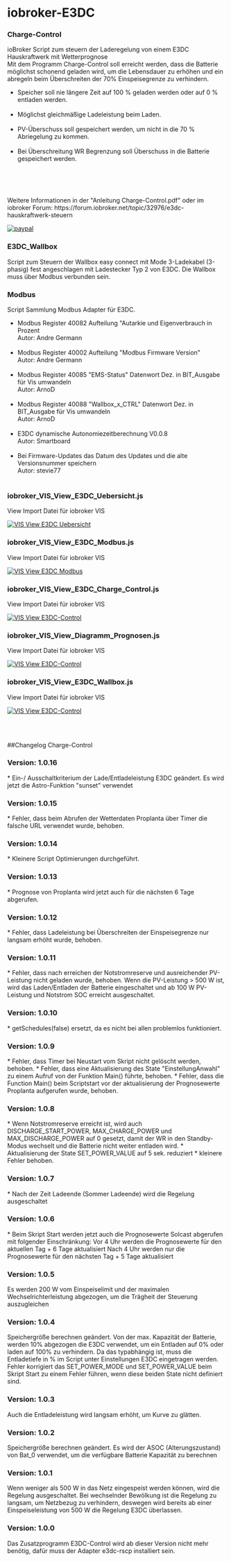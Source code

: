 # iobroker-E3DC

<h3>Charge-Control</h3>
ioBroker Script zum steuern der Laderegelung von einem E3DC Hauskraftwerk mit Wetterprognose
<br>
Mit dem Programm Charge-Control soll erreicht werden, dass die Batterie möglichst schonend geladen wird, um die Lebensdauer zu erhöhen und ein abregeln 
beim Überschreiten der 70% Einspeisegrenze zu verhindern.<br>
<ul>
<li>Speicher soll nie längere Zeit auf 100 % geladen werden oder auf 0 % entladen werden.</li><br>
<li>Möglichst gleichmäßige Ladeleistung beim Laden.</li><br>
<li>PV-Überschuss soll gespeichert werden, um nicht in die 70 % Abriegelung zu kommen.</li><br>
<li>Bei Überschreitung WR Begrenzung soll Überschuss in die Batterie gespeichert werden.</li><br>
</ul><br><br>
<p>Weitere Informationen in der "Anleitung Charge-Control.pdf" oder im iobroker Forum: https://forum.iobroker.net/topic/32976/e3dc-hauskraftwerk-steuern</p>


[![paypal](https://www.paypalobjects.com/en_US/DK/i/btn/btn_donateCC_LG.gif)](https://www.paypal.com/donate?hosted_button_id=JWM2WUT7ZACVL&source=url) 


<h3>E3DC_Wallbox</h3>
Script zum Steuern der Wallbox easy connect mit Mode 3-Ladekabel (3-phasig) fest angeschlagen mit Ladestecker Typ 2 von E3DC. Die Wallbox muss über Modbus
verbunden sein.

<h3>Modbus</h3>
<p>Script Sammlung Modbus Adapter für E3DC.</p>
<ul>
<li>Modbus Register 40082 Aufteilung "Autarkie und Eigenverbrauch in Prozent<br>Autor: Andre Germann</li><br>
<li>Modbus Register 40002 Aufteilung "Modbus Firmware Version"<br>Autor: Andre Germann</li><br>
<li>Modbus Register 40085 "EMS-Status" Datenwort Dez. in BIT_Ausgabe für Vis umwandeln<br>Autor: ArnoD</li><br>
<li>Modbus Register 40088 "Wallbox_x_CTRL" Datenwort Dez. in BIT_Ausgabe für Vis umwandeln<br>Autor: ArnoD</li><br>
<li>E3DC dynamische Autonomiezeitberechnung V0.0.8<br>Autor: Smartboard</li><br>
<li>Bei Firmware-Updates das Datum des Updates und die alte Versionsnummer speichern<br>Autor: stevie77</li><br>
</ul>

<h3>iobroker_VIS_View_E3DC_Uebersicht.js</h3>
<p>View Import Datei für iobroker VIS</p>
<p><a target="_blank" rel="noopener noreferrer" href="https://github.com/ArnoD15/iobroker_E3DC/blob/master/images/E3DC_Uebersicht.png"><img src="https://github.com/ArnoD15/iobroker_E3DC/raw/master/images/E3DC_Uebersicht.png" alt="VIS View E3DC Uebersicht" style="max-width:100%;"></a></p>

<h3>iobroker_VIS_View_E3DC_Modbus.js</h3>
<p>View Import Datei für iobroker VIS</p>
<p><a target="_blank" rel="noopener noreferrer" href="https://github.com/ArnoD15/iobroker_E3DC/blob/master/images/E3DC_Modbus.png"><img src="https://github.com/ArnoD15/iobroker_E3DC/raw/master/images/E3DC_Modbus.png" alt="VIS View E3DC Modbus" style="max-width:100%;"></a></p>

<h3>iobroker_VIS_View_E3DC_Charge_Control.js</h3>
<p>View Import Datei für iobroker VIS</p>
<p><a target="_blank" rel="noopener noreferrer" href="https://github.com/ArnoD15/iobroker_E3DC/blob/master/images/E3DC_Control.png"><img src="https://github.com/ArnoD15/iobroker_E3DC/raw/master/images/E3DC_Control.png" alt="VIS View E3DC-Control" style="max-width:100%;"></a></p>

<h3>iobroker_VIS_View_Diagramm_Prognosen.js</h3>
<p>View Import Datei für iobroker VIS</p>
<p><a target="_blank" rel="noopener noreferrer" href="https://github.com/ArnoD15/iobroker_E3DC/blob/master/images/Diagramm_Prognosen.png"><img src="https://github.com/ArnoD15/iobroker_E3DC/raw/master/images/Diagramm_Prognosen.png" alt="VIS View E3DC-Control" style="max-width:100%;"></a></p>

<h3>iobroker_VIS_View_E3DC_Wallbox.js</h3>
<p>View Import Datei für iobroker VIS</p>
<p><a target="_blank" rel="noopener noreferrer" href="https://github.com/ArnoD15/iobroker_E3DC/blob/master/images/E3DC_Wallbox.png"><img src="https://github.com/ArnoD15/iobroker_E3DC/raw/master/images/E3DC_Wallbox.png" alt="VIS View E3DC-Control" style="max-width:100%;"></a></p>
<br><br>
<a name="log"></a>

##Changelog Charge-Control
<h3>Version: 1.0.16</h3>
* Ein-/ Ausschaltkriterium der Lade/Entladeleistung E3DC geändert. Es wird jetzt die Astro-Funktion "sunset" verwendet
<h3>Version: 1.0.15</h3>
* Fehler, dass beim Abrufen der Wetterdaten Proplanta über Timer die falsche URL verwendet wurde, behoben.
<h3>Version: 1.0.14</h3>
* Kleinere Script Optimierungen durchgeführt.
<h3>Version: 1.0.13</h3>
* Prognose von Proplanta wird jetzt auch für die nächsten 6 Tage abgerufen.
<h3>Version: 1.0.12</h3>
* Fehler, dass Ladeleistung bei Überschreiten der Einspeisegrenze nur langsam erhöht wurde, behoben.
<h3>Version: 1.0.11</h3>
* Fehler, dass nach erreichen der Notstromreserve und ausreichender PV-Leistung nicht geladen wurde, behoben.
Wenn die PV-Leistung > 500 W ist, wird das Laden/Entladen der Batterie eingeschaltet und ab 100 W PV-Leistung und Notstrom SOC erreicht ausgeschaltet.
<h3>Version: 1.0.10</h3>
* getSchedules(false) ersetzt, da es nicht bei allen problemlos funktioniert.
<h3>Version: 1.0.9</h3>
* Fehler, dass Timer bei Neustart vom Skript nicht gelöscht werden, behoben.
* Fehler, dass eine Aktualisierung des State "EinstellungAnwahl" zu einem Aufruf von der Funktion Main() führte, behoben.
* Fehler, dass die Function Main() beim Scriptstart vor der aktualisierung der Prognosewerte Proplanta aufgerufen wurde, behoben.
<h3>Version: 1.0.8</h3>
* Wenn Notstromreserve erreicht ist, wird auch DISCHARGE_START_POWER, MAX_CHARGE_POWER und MAX_DISCHARGE_POWER auf 0 gesetzt,
damit der WR in den Standby-Modus wechselt und die Batterie nicht weiter entladen wird.
* Aktualisierung der State SET_POWER_VALUE auf 5 sek. reduziert
* kleinere Fehler behoben.
<h3>Version: 1.0.7</h3>
* Nach der Zeit Ladeende (Sommer Ladeende) wird die Regelung ausgeschaltet 
<h3>Version: 1.0.6</h3>
* Beim Skript Start werden jetzt auch die Prognosewerte Solcast abgerufen mit folgender Einschränkung:
Vor 4 Uhr werden die Prognosewerte für den aktuellen Tag + 6 Tage aktualisiert
Nach 4 Uhr werden nur die Prognosewerte für den nächsten Tag + 5 Tage aktualisiert
<h3>Version: 1.0.5</h3>Es werden 200 W vom Einspeiselimit und der maximalen Wechselrichterleistung abgezogen, um die Trägheit der Steuerung auszugleichen 
<h3>Version: 1.0.4</h3>Speichergröße berechnen geändert. Von der max. Kapazität der Batterie, werden 10% abgezogen die E3DC verwendet,
um ein Entladen auf 0% oder laden auf 100% zu verhindern.
Da das typabhängig ist, muss die Entladetiefe in % im Script unter Einstellungen E3DC eingetragen werden.
<br>Fehler korrigiert das SET_POWER_MODE und SET_POWER_VALUE beim Skript Start zu einem Fehler führen, wenn diese beiden State
nicht definiert sind.
<h3>Version: 1.0.3</h3>Auch die Entladeleistung wird langsam erhöht, um Kurve zu glätten.
<h3>Version: 1.0.2</h3>Speichergröße berechnen geändert. Es wird der ASOC (Alterungszustand) von Bat_0 verwendet, um die
verfügbare Batterie Kapazität zu berechnen
<h3>Version: 1.0.1</h3>     Wenn weniger als 500 W in das Netz eingespeist werden können, wird die Regelung ausgeschaltet.
                    Bei wechselnder Bewölkung ist die Regelung zu langsam, um Netzbezug zu verhindern, deswegen wird bereits 
                    ab einer Einspeiseleistung von 500 W die Regelung E3DC überlassen.
<h3>Version: 1.0.0</h3>     Das Zusatzprogramm E3DC-Control wird ab dieser Version nicht mehr benötig, dafür muss der
                    Adapter e3dc-rscp installiert sein.